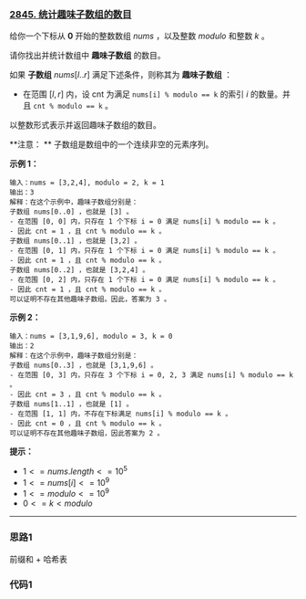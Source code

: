 ### [2845. 统计趣味子数组的数目](https://leetcode.cn/problems/count-of-interesting-subarrays/)

给你一个下标从 **0** 开始的整数数组 $nums$ ，以及整数 $modulo$ 和整数 $k$ 。

请你找出并统计数组中 **趣味子数组** 的数目。

如果 **子数组** $nums[l..r]$ 满足下述条件，则称其为 **趣味子数组** ：

- 在范围 $[l, r]$ 内，设 cnt 为满足 `nums[i] % modulo == k` 的索引 $i$ 的数量。并且 `cnt % modulo == k` 。

以整数形式表示并返回趣味子数组的数目。 

**注意： ** 子数组是数组中的一个连续非空的元素序列。

 

**示例 1：**

```
输入：nums = [3,2,4], modulo = 2, k = 1
输出：3
解释：在这个示例中，趣味子数组分别是： 
子数组 nums[0..0] ，也就是 [3] 。 
- 在范围 [0, 0] 内，只存在 1 个下标 i = 0 满足 nums[i] % modulo == k 。
- 因此 cnt = 1 ，且 cnt % modulo == k 。
子数组 nums[0..1] ，也就是 [3,2] 。
- 在范围 [0, 1] 内，只存在 1 个下标 i = 0 满足 nums[i] % modulo == k 。
- 因此 cnt = 1 ，且 cnt % modulo == k 。
子数组 nums[0..2] ，也就是 [3,2,4] 。
- 在范围 [0, 2] 内，只存在 1 个下标 i = 0 满足 nums[i] % modulo == k 。
- 因此 cnt = 1 ，且 cnt % modulo == k 。
可以证明不存在其他趣味子数组。因此，答案为 3 。
```

**示例 2：**

```
输入：nums = [3,1,9,6], modulo = 3, k = 0
输出：2
解释：在这个示例中，趣味子数组分别是： 
子数组 nums[0..3] ，也就是 [3,1,9,6] 。
- 在范围 [0, 3] 内，只存在 3 个下标 i = 0, 2, 3 满足 nums[i] % modulo == k 。
- 因此 cnt = 3 ，且 cnt % modulo == k 。
子数组 nums[1..1] ，也就是 [1] 。
- 在范围 [1, 1] 内，不存在下标满足 nums[i] % modulo == k 。
- 因此 cnt = 0 ，且 cnt % modulo == k 。
可以证明不存在其他趣味子数组，因此答案为 2 。
```

 

**提示：**

- $1 <= nums.length <= 10^5$
- $1 <= nums[i] <= 10^9$
- $1 <= modulo <= 10^9$
- $0 <= k < modulo$

---

### 思路1

前缀和 + 哈希表

### 代码1

```cpp

```

